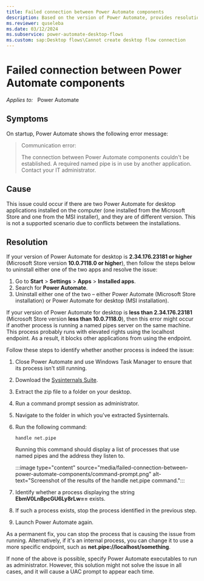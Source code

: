 ```yaml
---
title: Failed connection between Power Automate components
description: Based on the version of Power Automate, provides resolutions to a Power Automate connection error that occurs on startup.
ms.reviewer: quseleba
ms.date: 03/12/2024
ms.subservice: power-automate-desktop-flows
ms.custom: sap:Desktop flows\Cannot create desktop flow connection
---
```


# Failed connection between Power Automate components

_Applies to:_ &nbsp; Power Automate  

## Symptoms

On startup, Power Automate shows the following error message:

> Communication error:
>  
> The connection between Power Automate components couldn't be established. A required named pipe is in use by another application. Contact your IT administrator.

## Cause

This issue could occur if there are two Power Automate for desktop applications installed on the computer (one installed from the Microsoft Store and one from the MSI installer), and they are of different version. This is not a supported scenario due to conflicts between the installations.

## Resolution

If your version of Power Automate for desktop is **2.34.176.23181 or higher** (Microsoft Store version **10.0.7118.0 or higher**), then follow the steps below to uninstall either one of the two apps and resolve the issue:

1. Go to **Start** > **Settings** > **Apps** > **Installed apps**.
1. Search for **Power Automate**.
1. Uninstall either one of the two – either Power Automate (Microsoft Store installation) or Power Automate for desktop (MSI installation).

If your version of Power Automate for desktop is **less than 2.34.176.23181** (Microsoft Store version **less than 10.0.7118.0**), then this error might occur if another process is running a named pipes server on the same machine. This process probably runs with elevated rights using the localhost endpoint. As a result, it blocks other applications from using the endpoint.

Follow these steps to identify whether another process is indeed the issue:

1. Close Power Automate and use Windows Task Manager to ensure that its process isn't still running.
1. Download the [Sysinternals Suite](/sysinternals/downloads/sysinternals-suite).
1. Extract the zip file to a folder on your desktop.
1. Run a command prompt session as administrator.
1. Navigate to the folder in which you've extracted Sysinternals.
1. Run the following command:

   ```console
   handle net.pipe
   ```

   Running this command should display a list of processes that use named pipes and the address they listen to.

   :::image type="content" source="media/failed-connection-between-power-automate-components/command-prompt.png" alt-text="Screenshot of the results of the handle net.pipe command.":::

1. Identify whether a process displaying the string **EbmV0LnBpcGU6Ly8rLw==** exists.

1. If such a process exists, stop the process identified in the previous step.
1. Launch Power Automate again.

As a permanent fix, you can stop the process that is causing the issue from running. Alternatively,  if it's an internal process, you can change it to use a more specific endpoint, such as **net.pipe://localhost/something**.

If none of the above is possible, specify Power Automate executables to run as administrator. However, this solution might not solve the issue in all cases, and it will cause a UAC prompt to appear each time.
